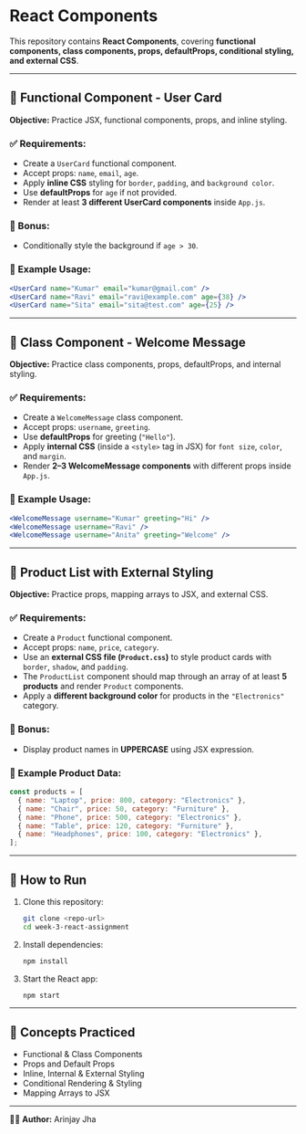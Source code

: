 # React Components

This repository contains **React Components**, covering **functional components, class components, props, defaultProps, conditional styling, and external CSS**.

---

## 📌 Functional Component - User Card
**Objective:** Practice JSX, functional components, props, and inline styling.  

### ✅ Requirements:
- Create a `UserCard` functional component.  
- Accept props: `name`, `email`, `age`.  
- Apply **inline CSS** styling for `border`, `padding`, and `background color`.  
- Use **defaultProps** for `age` if not provided.  
- Render at least **3 different UserCard components** inside `App.js`.  

### 🎯 Bonus:
- Conditionally style the background if `age > 30`.  

### 📂 Example Usage:
```jsx
<UserCard name="Kumar" email="kumar@gmail.com" />
<UserCard name="Ravi" email="ravi@example.com" age={38} />
<UserCard name="Sita" email="sita@test.com" age={25} />
```

---

## 📌 Class Component - Welcome Message
**Objective:** Practice class components, props, defaultProps, and internal styling.  

### ✅ Requirements:
- Create a `WelcomeMessage` class component.  
- Accept props: `username`, `greeting`.  
- Use **defaultProps** for greeting (`"Hello"`).  
- Apply **internal CSS** (inside a `<style>` tag in JSX) for `font size`, `color`, and `margin`.  
- Render **2–3 WelcomeMessage components** with different props inside `App.js`.  

### 📂 Example Usage:
```jsx
<WelcomeMessage username="Kumar" greeting="Hi" />
<WelcomeMessage username="Ravi" />
<WelcomeMessage username="Anita" greeting="Welcome" />
```

---

## 📌 Product List with External Styling
**Objective:** Practice props, mapping arrays to JSX, and external CSS.  

### ✅ Requirements:
- Create a `Product` functional component.  
- Accept props: `name`, `price`, `category`.  
- Use an **external CSS file (`Product.css`)** to style product cards with `border`, `shadow`, and `padding`.  
- The `ProductList` component should map through an array of at least **5 products** and render `Product` components.  
- Apply a **different background color** for products in the `"Electronics"` category.  

### 🎯 Bonus:
- Display product names in **UPPERCASE** using JSX expression.  

### 📂 Example Product Data:
```jsx
const products = [
  { name: "Laptop", price: 800, category: "Electronics" },
  { name: "Chair", price: 50, category: "Furniture" },
  { name: "Phone", price: 500, category: "Electronics" },
  { name: "Table", price: 120, category: "Furniture" },
  { name: "Headphones", price: 100, category: "Electronics" },
];
```

---

## 🚀 How to Run
1. Clone this repository:  
   ```bash
   git clone <repo-url>
   cd week-3-react-assignment
   ```
2. Install dependencies:  
   ```bash
   npm install
   ```
3. Start the React app:  
   ```bash
   npm start
   ```

---

## 📖 Concepts Practiced
- Functional & Class Components  
- Props and Default Props  
- Inline, Internal & External Styling  
- Conditional Rendering & Styling  
- Mapping Arrays to JSX  

---
👨‍💻 **Author:** Arinjay Jha
